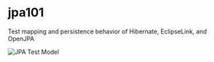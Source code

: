 # jpa101
Test mapping and persistence behavior of Hibernate, EclipseLink, and OpenJPA

![JPA Test Model](https://github.com/fcalfo/jpa101/blob/master/site/JPATestModel.png)